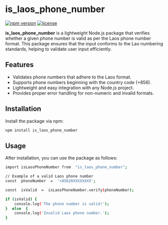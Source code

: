 # is_laos_phone_number

[![npm version](https://img.shields.io/npm/v/is_laos_phone_number.svg)](https://www.npmjs.com/package/is_laos_phone_number)
[![license](https://img.shields.io/npm/l/is_laos_phone_number.svg)](https://www.npmjs.com/package/is_laos_phone_number)

**is_laos_phone_number** is a lightweight Node.js package that verifies whether a given phone number is valid as per the Laos phone number format. This package ensures that the input conforms to the Lao numbering standards, helping to validate user input efficiently.

## Features

- Validates phone numbers that adhere to the Laos format.
- Supports phone numbers beginning with the country code (+856).
- Lightweight and easy integration with any Node.js project.
- Provides proper error handling for non-numeric and invalid formats.

## Installation

Install the package via npm:

```bash
npm install is_laos_phone_number
```

## Usage
After installation, you can use the package as follows:

```bash
import isLaosPhoneNumber from  "is_laos_phone_number";

// Example of a valid Laos phone number
const  phoneNumber  =  '+85620XXXXXXXX';

const  isValid  =  isLaosPhoneNumber.verify(phoneNumber);

if (isValid) {
	console.log('The phone number is valid!');
}  else  {
	console.log('Invalid Laos phone number.');
}
```